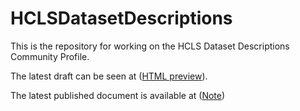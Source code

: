 HCLSDatasetDescriptions
=======================

This is the repository for working on the HCLS Dataset Descriptions Community Profile.

The latest draft can be seen at ([HTML preview](http://htmlpreview.github.io/?https://github.com/W3C-HCLSIG/HCLSDatasetDescriptions/blob/master/Overview.html)).

The latest published document is available at ([Note](http://www.w3.org/TR/hcls-dataset/))
